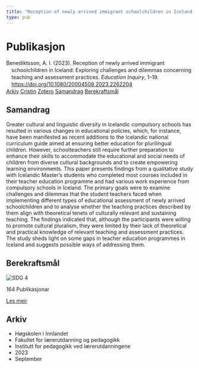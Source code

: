 ```yaml
---
title: "Reception of newly arrived immigrant schoolchildren in Iceland: Exploring challenges and dilemmas concerning teaching and assessment practices"
type: pub
---
```

<h1>Publikasjon</h1>
<article id="csl-bib-container-9TNBNU7B" class="csl-bib-container">
  <div class="csl-bib-body" style="line-height: 1.35; padding-left: 1em; text-indent:-1em;">
  <div class="csl-entry">Benediktsson, A. I. (2023). Reception of newly arrived immigrant schoolchildren in Iceland: Exploring challenges and dilemmas concerning teaching and assessment practices. <i>Education Inquiry</i>, 1&#x2013;19. <a href="https://doi.org/10.1080/20004508.2023.2262204">https://doi.org/10.1080/20004508.2023.2262204</a></div>
</div>
  <div class="csl-bib-buttons">
    <a href="#taxonomy-article-9TNBNU7B" class="csl-bib-button">Arkiv</a>
    <a href="https://app.cristin.no/results/show.jsf?id=2179770" alt="Cristin URL" class="csl-bib-button">Cristin</a>
    <a href="http://zotero.org/groups/5022929/items/9TNBNU7B" alt="Zotero URL" class="csl-bib-button">Zotero</a>
    <a href="#abstract-article-9TNBNU7B" class="csl-bib-button">Samandrag</a>
    <a href="#sdg-article-9TNBNU7B" class="csl-bib-button">Berekraftsmål</a>
  </div>
  <div id="csl-bib-meta-container-9TNBNU7B"></div>
</article>
<div id="csl-bib-meta-9TNBNU7B" class="csl-bib-meta">
  <article id="abstract-article-9TNBNU7B" class="abstract-article">
    <h1>Samandrag</h1>
    Greater cultural and linguistic diversity in Icelandic compulsory schools has resulted in various changes in educational policies, which, for instance, have been manifested as recent additions to the Icelandic national curriculum guide aimed at ensuring better education for plurilingual children. However, schoolteachers still require further preparation to enhance their skills to accommodate the educational and social needs of children from diverse cultural backgrounds and to create empowering learning environments. This paper presents findings from a qualitative study with Icelandic Master’s students who completed most courses included in their teacher education programme and had various work experience from compulsory schools in Iceland. The primary goals were to examine challenges and dilemmas that the student teachers faced when implementing different types of educational assessment of newly arrived schoolchildren and to analyse whether the teaching practices described by them align with theoretical tenets of culturally relevant and sustaining teaching. The findings indicated that, although the participants were willing to promote cultural pluralism, they were limited by their lack of theoretical and practical knowledge of relevant teaching and assessment practices. The study sheds light on some gaps in teacher education programmes in Iceland and suggests possible ways of addressing them.
  </article>
  <article id="sdg-article-9TNBNU7B" class="sdg-article">
    <h1>Berekraftsmål</h1>
    <div class="sdg-container"><div id="sdg4" class="sdg">
<img src="{{< params subfolder >}}images/sdg/sdg04_no.png" class="image" alt="SDG 4">
<div class="sdg-overlay">
<p class="sdg-publication-count"><span>164</span> Publikasjonar</p>
<p><a href="https://www.fn.no/om-fn/fns-baerekraftsmaal/god-utdanning?lang=nno-NO" class="sdg-read-more">Les meir</a></p>
</div>
</div></div>
  </article>
  <article id="taxonomy-article-9TNBNU7B" class="taxonomy-article">
    <h1>Arkiv</h1>
    <ul>
      <li>Høgskolen i Innlandet</li>
      <li>Fakultet for lærerutdanning og pedagogikk</li>
      <li>Institutt for pedagogikk ved lærerutdanningene</li>
      <li>2023</li>
      <li>September</li>
    </ul>
  </article>
</div>

